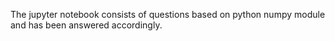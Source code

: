 The jupyter notebook consists of questions based on python numpy module and has been answered accordingly.
